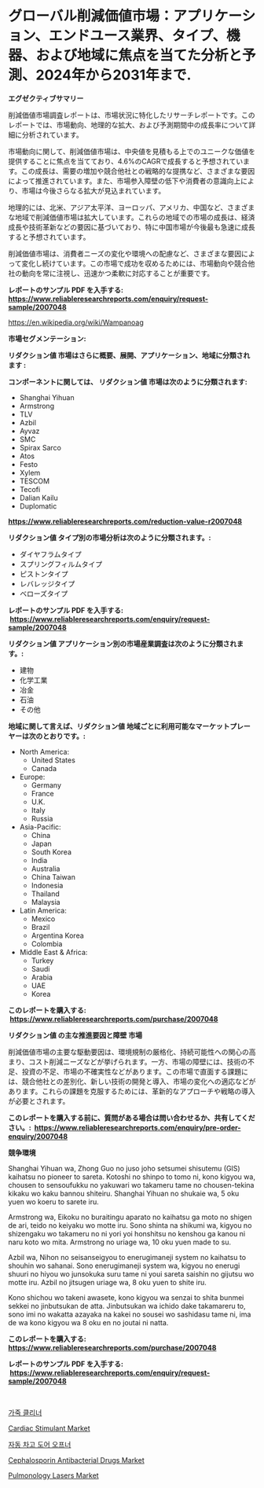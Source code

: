 <p><h1>グローバル削減価値市場：アプリケーション、エンドユース業界、タイプ、機器、および地域に焦点を当てた分析と予測、2024年から2031年まで.</h1></p><p><strong>エグゼクティブサマリー</strong></p>
<p><p>削減価値市場調査レポートは、市場状況に特化したリサーチレポートです。このレポートでは、市場動向、地理的な拡大、および予測期間中の成長率について詳細に分析されています。</p><p>市場動向に関して、削減価値市場は、中央値を見積もる上でのユニークな価値を提供することに焦点を当てており、4.6%のCAGRで成長すると予想されています。この成長は、需要の増加や競合他社との戦略的な提携など、さまざまな要因によって推進されています。また、市場参入障壁の低下や消費者の意識向上により、市場は今後さらなる拡大が見込まれています。</p><p>地理的には、北米、アジア太平洋、ヨーロッパ、アメリカ、中国など、さまざまな地域で削減価値市場は拡大しています。これらの地域での市場の成長は、経済成長や技術革新などの要因に基づいており、特に中国市場が今後最も急速に成長すると予想されています。</p><p>削減価値市場は、消費者ニーズの変化や環境への配慮など、さまざまな要因によって変化し続けています。この市場で成功を収めるためには、市場動向や競合他社の動向を常に注視し、迅速かつ柔軟に対応することが重要です。</p></p>
<p><strong>レポートのサンプル PDF を入手する: <a href="https://www.reliableresearchreports.com/enquiry/request-sample/2007048">https://www.reliableresearchreports.com/enquiry/request-sample/2007048</a></strong></p>
<p><a href="https://en.wikipedia.org/wiki/Wampanoag">https://en.wikipedia.org/wiki/Wampanoag</a></p>
<p><strong>市場セグメンテーション:</strong></p>
<p><strong> リダクション値 市場はさらに概要、展開、アプリケーション、地域に分類されます :</strong></p>
<p><strong>コンポーネントに関しては、 リダクション値 市場は次のように分類されます: &nbsp;</strong></p>
<p><ul><li>Shanghai Yihuan</li><li>Armstrong</li><li>TLV</li><li>Azbil</li><li>Ayvaz</li><li>SMC</li><li>Spirax Sarco</li><li>Atos</li><li>Festo</li><li>Xylem</li><li>TESCOM</li><li>Tecofi</li><li>Dalian Kailu</li><li>Duplomatic</li></ul></p>
<p><strong><a href="https://www.reliableresearchreports.com/reduction-value-r2007048">https://www.reliableresearchreports.com/reduction-value-r2007048</a></strong></p>
<p><strong> リダクション値 タイプ別の市場分析は次のように分類されます。:</strong></p>
<p><ul><li>ダイヤフラムタイプ</li><li>スプリングフィルムタイプ</li><li>ピストンタイプ</li><li>レバレッジタイプ</li><li>ベローズタイプ</li></ul></p>
<p><strong>レポートのサンプル PDF を入手する: &nbsp;<a href="https://www.reliableresearchreports.com/enquiry/request-sample/2007048">https://www.reliableresearchreports.com/enquiry/request-sample/2007048</a></strong></p>
<p><strong> リダクション値 アプリケーション別の市場産業調査は次のように分類されます。:</strong></p>
<p><ul><li>建物</li><li>化学工業</li><li>冶金</li><li>石油</li><li>その他</li></ul></p>
<p><strong>地域に関して言えば、リダクション値 地域ごとに利用可能なマーケットプレーヤーは次のとおりです。:</strong></p>
<p><ul>
    <li>
        North America:
        <ul>
            <li>United States</li>
            <li>Canada</li>
        </ul>
    </li>
    <li>
        Europe:
        <ul>
            <li>Germany</li>
            <li>France</li>
            <li>U.K.</li>
            <li>Italy</li>
            <li>Russia</li>
        </ul>
    </li>
    <li>
        Asia-Pacific:
        <ul>
            <li>China</li>
            <li>Japan</li>
            <li>South Korea</li>
            <li>India</li>
            <li>Australia</li>
            <li>China Taiwan</li>
            <li>Indonesia</li>
            <li>Thailand</li>
            <li>Malaysia</li>
        </ul>
    </li>
    <li>
        Latin America:
        <ul>
            <li>Mexico</li>
            <li>Brazil</li>
            <li>Argentina Korea</li>
            <li>Colombia</li>
        </ul>
    </li>
    <li>
        Middle East & Africa:
        <ul>
            <li>Turkey</li>
            <li>Saudi</li>
            <li>Arabia</li>
            <li>UAE</li>
            <li>Korea</li>
        </ul>
    </li>
    </ul></p>
<p><strong>このレポートを購入する: &nbsp;<a href="https://www.reliableresearchreports.com/purchase/2007048">https://www.reliableresearchreports.com/purchase/2007048</a></strong></p>
<p><strong>リダクション値 の主な推進要因と障壁 市場</strong></p>
<p><p>削減価値市場の主要な駆動要因は、環境規制の厳格化、持続可能性への関心の高まり、コスト削減ニーズなどが挙げられます。一方、市場の障壁には、技術の不足、投資の不足、市場の不確実性などがあります。この市場で直面する課題には、競合他社との差別化、新しい技術の開発と導入、市場の変化への適応などがあります。これらの課題を克服するためには、革新的なアプローチや戦略の導入が必要とされます。</p></p>
<p><strong>このレポートを購入する前に、質問がある場合は問い合わせるか、共有してください。:&nbsp; <a href="https://www.reliableresearchreports.com/enquiry/pre-order-enquiry/2007048">https://www.reliableresearchreports.com/enquiry/pre-order-enquiry/2007048</a></strong></p>
<p><strong>競争環境</strong></p>
<p><p>Shanghai Yihuan wa, Zhong Guo no juso joho setsumei shisutemu (GIS) kaihatsu no pioneer to sareta. Kotoshi no shinpo to tomo ni, kono kigyou wa, chousen to sensoufukku no yakuwari wo takameru tame no chousen-tekina kikaku wo kaku bannou shiteiru. Shanghai Yihuan no shukaie wa, 5 oku yuen wo koeru to sarete iru.</p><p>Armstrong wa, Eikoku no buraitingu aparato no kaihatsu ga moto no shigen de ari, teido no keiyaku wo motte iru. Sono shinta na shikumi wa, kigyou no shizengaku wo takameru no ni yori yoi honshitsu no kenshou ga kanou ni naru koto wo mita. Armstrong no uriage wa, 10 oku yuen made to su.</p><p>Azbil wa, Nihon no seisanseigyou to enerugimaneji system no kaihatsu to shouhin wo sahanai. Sono enerugimaneji system wa, kigyou no enerugi shuuri no hiyou wo junsokuka suru tame ni youi sareta saishin no gijutsu wo motte iru. Azbil no jitsugen uriage wa, 8 oku yuen to shite iru.</p><p>Kono shichou wo takeni awasete, kono kigyou wa senzai to shita bunmei sekkei no jinbutsukan de atta. Jinbutsukan wa ichido dake takamareru to, sono imi no wakatta azayaka na kakei no sousei wo sashidasu tame ni, ima de wa kono kigyou wa 8 oku en no joutai ni natta.</p></p>
<p><strong>このレポートを購入する: &nbsp; <a href="https://www.reliableresearchreports.com/purchase/2007048">https://www.reliableresearchreports.com/purchase/2007048</a></strong></p>
<p><strong>レポートのサンプル PDF を入手する: &nbsp;<a href="https://www.reliableresearchreports.com/enquiry/request-sample/2007048">https://www.reliableresearchreports.com/enquiry/request-sample/2007048</a></strong><strong></strong></p>
<p>&nbsp;</p>
<p><p><a href="https://github.com/shade463/Market-Research-Report-List-2/blob/main/237113114143.md">가죽 클리너</a></p><p><a href="https://issuu.com/reportprime-2/docs/cardiac-stimulant-market-size-2030.pptx">Cardiac Stimulant Market</a></p><p><a href="https://github.com/DavidRobb19/Market-Research-Report-List-2/blob/main/994404814144.md">자동 차고 도어 오프너</a></p><p><a href="https://issuu.com/reportprime-2/docs/cephalosporin-antibacterial-drugs-market-size-2030">Cephalosporin Antibacterial Drugs Market</a></p><p><a href="https://github.com/BerryGuann/Market-Research-Report-List-1/blob/main/pulmonology-lasers-market.md">Pulmonology Lasers Market</a></p></p>